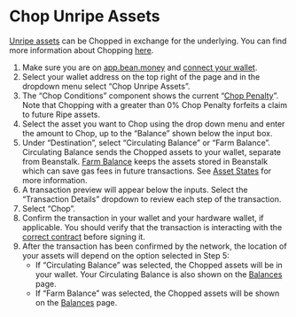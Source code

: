 # Chop Unripe Assets

[Unripe assets](../../farm/barn.md#unripe-assets) can be Chopped in exchange for the underlying. You can find more information about Chopping [here](../../farm/barn.md#chopping).

1. Make sure you are on [app.bean.money](https://app.bean.money/) and [connect your wallet](../getting-started/connect-wallet.md).
2. Select your wallet address on the top right of the page and in the dropdown menu select “Chop Unripe Assets”.
3. The “Chop Conditions” component shows the current “[Chop Penalty](https://docs.bean.money/farm/barn#chopping)”. Note that Chopping with a greater than 0% Chop Penalty forfeits a claim to future Ripe assets.
4. Select the asset you want to Chop using the drop down menu and enter the amount to Chop, up to the “Balance” shown below the input box.
5. Under “Destination”, select “Circulating Balance” or “Farm Balance”. Circulating Balance sends the Chopped assets to your wallet, separate from Beanstalk. [Farm Balance](../../additional-resources/asset-states.md) keeps the assets stored in Beanstalk which can save gas fees in future transactions. See [Asset States](../../additional-resources/asset-states.md) for more information.
6. A transaction preview will appear below the inputs. Select the “Transaction Details” dropdown to review each step of the transaction.
7. Select “Chop”.
8. Confirm the transaction in your wallet and your hardware wallet, if applicable. You should verify that the transaction is interacting with the [correct contract](../../additional-resources/contracts.md) before signing it.
9. After the transaction has been confirmed by the network, the location of your assets will depend on the option selected in Step 5:
   * If “Circulating Balance” was selected, the Chopped assets will be in your wallet. Your Circulating Balance is also shown on the [Balances](https://app.bean.money/#/balances) page.
   * If “Farm Balance” was selected, the Chopped assets will be shown on the [Balances](https://app.bean.money/#/balances) page.
